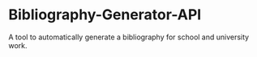 # Bibliography-Generator-API
A tool to automatically generate a bibliography for school and university work.
